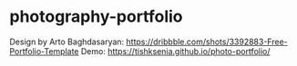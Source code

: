 # photography-portfolio

Design by Arto Baghdasaryan: https://dribbble.com/shots/3392883-Free-Portfolio-Template
Demo: https://tishksenia.github.io/photo-portfolio/
